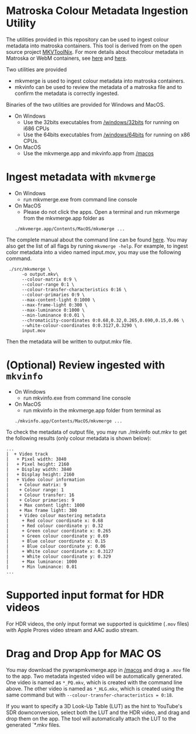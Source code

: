 # Matroska Colour Metadata Ingestion Utility

The utilities provided in this repository can be used to ingest colour metadata
into matroska containers. This tool is derived from on the open source project
[MKVToolNix](https://github.com/mbunkus/mkvtoolnix). 
For more details about thecolour metadata in Matroska or WebM containers, 
see [here](http://www.webmproject.org/docs/container/#location-of-the-colour-element-in-an-mkv-file)
and [here](http://www.webmproject.org/docs/container/#colour).

Two utilities are provided
* mkvmerge is used to ingest colour metadata into matroska containers.
* mkvinfo can be used to review the metadata of a matroska file and to confirm
  the metadata is correctly ingested.

Binaries of the two utilities are provided for Windows and MacOS.
* On Windows
  * Use the 32bits executables from [/windows/32bits](/windows/32bits) for running on i686 CPUs
  * Use the 64bits executables from [/windows/64bits](/windows/64bits) for running on x86 CPUs.
* On MacOS
  * Use the mkvmerge.app and mkvinfo.app from [/macos](/macos) 

# Ingest metadata with `mkvmerge` 
* On Windows
  * run mkvmerge.exe from command line console
* On MacOS
  * Please do not click the apps. Open a terminal and run mkvmerge from the mkvmerge.app folder as
  ```
  ./mkvmerge.app/Contents/MacOS/mkvmerge ...
  ```

The complete manual about the command line can be found [here](https://mkvtoolnix.download/doc/mkvmerge.html).
You may also get the list of all flags by runing `mkvmerge -help`. 
For example, to ingest color metadata into a video named input.mov, you may use
the following command.
```shell
 ./src/mkvmerge \
      -o output.mkv\
      --colour-matrix 0:9 \
      --colour-range 0:1 \
      --colour-transfer-characteristics 0:16 \
      --colour-primaries 0:9 \
      --max-content-light 0:1000 \
      --max-frame-light 0:300 \
      --max-luminance 0:1000 \
      --min-luminance 0:0.01 \
      --chromaticity-coordinates 0:0.68,0.32,0.265,0.690,0.15,0.06 \
      --white-colour-coordinates 0:0.3127,0.3290 \
      input.mov 
```
Then the metadata will be written to output.mkv file. 


# (Optional) Review ingested with `mkvinfo` 
* On Windows
  * run mkvinfo.exe from command line console
* On MacOS
  * run mkvinfo in the mkvmerge.app folder from terminal as
  ```
  ./mkvinfo.app/Contents/MacOS/mkvmerge ...
  ```
To check the metadata of output file, you may run ./mkvinfo out.mkv to get the
following results (only colour metadata is shown below):
```
...
|  + Video track
|   + Pixel width: 3840
|   + Pixel height: 2160
|   + Display width: 3840
|   + Display height: 2160
|   + Video colour information
|    + Colour matrix: 9
|    + Colour range: 1
|    + Colour transfer: 16
|    + Colour primaries: 9
|    + Max content light: 1000
|    + Max frame light: 300
|    + Video colour mastering metadata
|     + Red colour coordinate x: 0.68
|     + Red colour coordinate y: 0.32
|     + Green colour coordinate x: 0.265
|     + Green colour coordinate y: 0.69
|     + Blue colour coordinate x: 0.15
|     + Blue colour coordinate y: 0.06
|     + White colour coordinate x: 0.3127
|     + White colour coordinate y: 0.329
|     + Max luminance: 1000
|     + Min luminance: 0.01
...
```
# Supported input format for HDR videos
For HDR videos, the only input format we supported is quicktime (`.mov` files)
with Apple Prores video stream and AAC audio stream.

# Drag and Drop App for MAC OS
You may download the pywrapmkvmerge.app in [/macos](/macos) and drag a `.mov` file to the app. Two metadata ingested video will be automatically generated. One video is named as `*_PQ.mkv`, which is created with the command line above. The other video is named as `*_HLG.mkv`, which is created using the same command but with `--colour-transfer-characteristics = 0:18`.

If you want to specify a 3D Look-Up Table (LUT) as the hint to YouTube's SDR
downconversion, select both the LUT and the HDR video, and drag and drop them on
the app. The tool will automatically attach the LUT to the generated `*.mkv
files.
